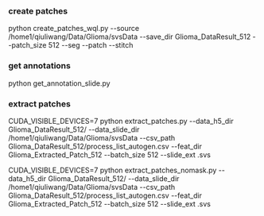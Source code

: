 ### create patches
python create_patches_wql.py --source /home1/qiuliwang/Data/Glioma/svsData --save_dir Glioma_DataResult_512 --patch_size 512 --seg --patch --stitch

### get annotations
python get_annotation_slide.py

### extract patches
CUDA_VISIBLE_DEVICES=7 python extract_patches.py --data_h5_dir Glioma_DataResult_512/ --data_slide_dir /home1/qiuliwang/Data/Glioma/svsData --csv_path Glioma_DataResult_512/process_list_autogen.csv --feat_dir Glioma_Extracted_Patch_512 --batch_size 512 --slide_ext .svs

CUDA_VISIBLE_DEVICES=7 python extract_patches_nomask.py --data_h5_dir Glioma_DataResult_512/ --data_slide_dir /home1/qiuliwang/Data/Glioma/svsData --csv_path Glioma_DataResult_512/process_list_autogen.csv --feat_dir Glioma_Extracted_Patch_512 --batch_size 512 --slide_ext .svs
